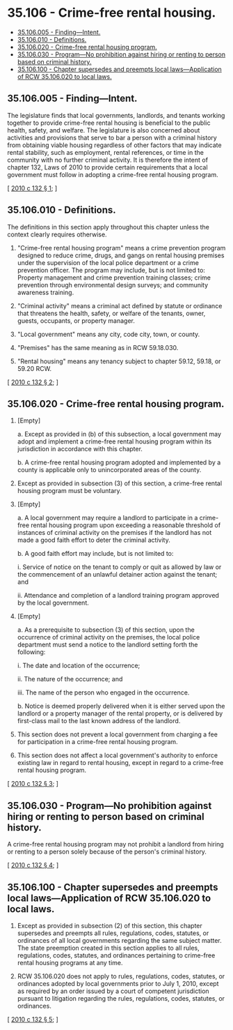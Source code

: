 # 35.106 - Crime-free rental housing.
* [35.106.005 - Finding—Intent.](#35106005---findingintent)
* [35.106.010 - Definitions.](#35106010---definitions)
* [35.106.020 - Crime-free rental housing program.](#35106020---crime-free-rental-housing-program)
* [35.106.030 - Program—No prohibition against hiring or renting to person based on criminal history.](#35106030---programno-prohibition-against-hiring-or-renting-to-person-based-on-criminal-history)
* [35.106.100 - Chapter supersedes and preempts local laws—Application of RCW  35.106.020 to local laws.](#35106100---chapter-supersedes-and-preempts-local-lawsapplication-of-rcw--35106020-to-local-laws)
## 35.106.005 - Finding—Intent.
The legislature finds that local governments, landlords, and tenants working together to provide crime-free rental housing is beneficial to the public health, safety, and welfare. The legislature is also concerned about activities and provisions that serve to bar a person with a criminal history from obtaining viable housing regardless of other factors that may indicate rental stability, such as employment, rental references, or time in the community with no further criminal activity. It is therefore the intent of chapter 132, Laws of 2010 to provide certain requirements that a local government must follow in adopting a crime-free rental housing program.

\[ [2010 c 132 § 1](https://lawfilesext.leg.wa.gov/biennium/2009-10/Pdf/Bills/Session%20Laws/Senate/5742-S.SL.pdf?cite=2010%20c%20132%20§%201); \]

## 35.106.010 - Definitions.
The definitions in this section apply throughout this chapter unless the context clearly requires otherwise.

1. "Crime-free rental housing program" means a crime prevention program designed to reduce crime, drugs, and gangs on rental housing premises under the supervision of the local police department or a crime prevention officer. The program may include, but is not limited to: Property management and crime prevention training classes; crime prevention through environmental design surveys; and community awareness training.

2. "Criminal activity" means a criminal act defined by statute or ordinance that threatens the health, safety, or welfare of the tenants, owner, guests, occupants, or property manager.

3. "Local government" means any city, code city, town, or county.

4. "Premises" has the same meaning as in RCW 59.18.030.

5. "Rental housing" means any tenancy subject to chapter 59.12, 59.18, or 59.20 RCW.

\[ [2010 c 132 § 2](https://lawfilesext.leg.wa.gov/biennium/2009-10/Pdf/Bills/Session%20Laws/Senate/5742-S.SL.pdf?cite=2010%20c%20132%20§%202); \]

## 35.106.020 - Crime-free rental housing program.
1. [Empty]

   a. Except as provided in (b) of this subsection, a local government may adopt and implement a crime-free rental housing program within its jurisdiction in accordance with this chapter.

   b. A crime-free rental housing program adopted and implemented by a county is applicable only to unincorporated areas of the county.

2. Except as provided in subsection (3) of this section, a crime-free rental housing program must be voluntary.

3. [Empty]

   a. A local government may require a landlord to participate in a crime-free rental housing program upon exceeding a reasonable threshold of instances of criminal activity on the premises if the landlord has not made a good faith effort to deter the criminal activity.

   b. A good faith effort may include, but is not limited to:

      i. Service of notice on the tenant to comply or quit as allowed by law or the commencement of an unlawful detainer action against the tenant; and

      ii. Attendance and completion of a landlord training program approved by the local government.

4. [Empty]

   a. As a prerequisite to subsection (3) of this section, upon the occurrence of criminal activity on the premises, the local police department must send a notice to the landlord setting forth the following:

      i. The date and location of the occurrence;

      ii. The nature of the occurrence; and

      iii. The name of the person who engaged in the occurrence.

   b. Notice is deemed properly delivered when it is either served upon the landlord or a property manager of the rental property, or is delivered by first-class mail to the last known address of the landlord.

5. This section does not prevent a local government from charging a fee for participation in a crime-free rental housing program.

6. This section does not affect a local government's authority to enforce existing law in regard to rental housing, except in regard to a crime-free rental housing program.

\[ [2010 c 132 § 3](https://lawfilesext.leg.wa.gov/biennium/2009-10/Pdf/Bills/Session%20Laws/Senate/5742-S.SL.pdf?cite=2010%20c%20132%20§%203); \]

## 35.106.030 - Program—No prohibition against hiring or renting to person based on criminal history.
A crime-free rental housing program may not prohibit a landlord from hiring or renting to a person solely because of the person's criminal history.

\[ [2010 c 132 § 4](https://lawfilesext.leg.wa.gov/biennium/2009-10/Pdf/Bills/Session%20Laws/Senate/5742-S.SL.pdf?cite=2010%20c%20132%20§%204); \]

## 35.106.100 - Chapter supersedes and preempts local laws—Application of RCW  35.106.020 to local laws.
1. Except as provided in subsection (2) of this section, this chapter supersedes and preempts all rules, regulations, codes, statutes, or ordinances of all local governments regarding the same subject matter. The state preemption created in this section applies to all rules, regulations, codes, statutes, and ordinances pertaining to crime-free rental housing programs at any time.

2. RCW 35.106.020 does not apply to rules, regulations, codes, statutes, or ordinances adopted by local governments prior to July 1, 2010, except as required by an order issued by a court of competent jurisdiction pursuant to litigation regarding the rules, regulations, codes, statutes, or ordinances.

\[ [2010 c 132 § 5](https://lawfilesext.leg.wa.gov/biennium/2009-10/Pdf/Bills/Session%20Laws/Senate/5742-S.SL.pdf?cite=2010%20c%20132%20§%205); \]

